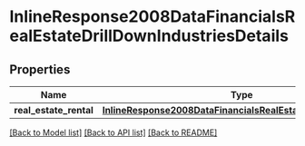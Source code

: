# InlineResponse2008DataFinancialsRealEstateDrillDownIndustriesDetails

## Properties
Name | Type | Description | Notes
------------ | ------------- | ------------- | -------------
**real_estate_rental** | [**InlineResponse2008DataFinancialsRealEstateRealEstateRental**](InlineResponse2008DataFinancialsRealEstateRealEstateRental.md) |  | [optional] 

[[Back to Model list]](../README.md#documentation-for-models) [[Back to API list]](../README.md#documentation-for-api-endpoints) [[Back to README]](../README.md)


